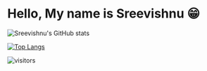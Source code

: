 # Hello, My name is Sreevishnu  :grin:


![Sreevishnu's GitHub stats](https://github-readme-stats.vercel.app/api?username=sreevishnu-ux&hide=issues&show_icons=true&theme=gotham)

[![Top Langs](https://github-readme-stats.vercel.app/api/top-langs/?username=sreevishnu-ux&layout=compact&theme=gotham)](https://github.com/anuraghazra/github-readme-stats)

![visitors](https://visitor-badge.glitch.me/badge?page_id=${sreevishnu-ux}.${https://github.com/sreevishnu-ux/sreevishnu-ux/README.md})










